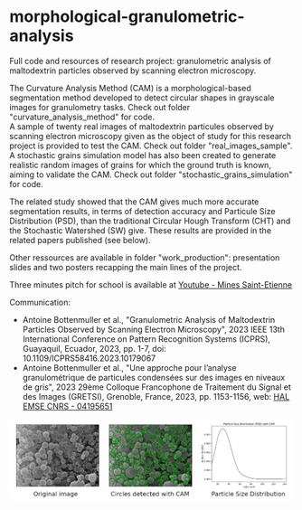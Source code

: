 # morphological-granulometric-analysis
Full code and resources of research project: granulometric analysis of maltodextrin particles observed by scanning electron microscopy.

The Curvature Analysis Method (CAM) is a morphological-based segmentation method developed to detect circular shapes in grayscale images for granulometry tasks. Check out folder "curvature_analysis_method" for code.  
A sample of twenty real images of maltodextrin particules observed by scanning electron microscopy given as the object of study for this research project is provided to test the CAM. Check out folder "real_images_sample".  
A stochastic grains simulation model has also been created to generate realistic random images of grains for which the ground truth is known, aiming to validate the CAM. Check out folder "stochastic_grains_simulation" for code.  

The related study showed that the CAM gives much more accurate segmentation results, in terms of detection accuracy and Particule Size Distribution (PSD), than the traditional Circular Hough Transform (CHT) and the Stochastic Watershed (SW) give. These results are provided in the related papers published (see below).

Other ressources are available in folder "work_production": presentation slides and two posters recapping the main lines of the project.

Three minutes pitch for school is available at [Youtube - Mines Saint-Etienne](https://www.youtube.com/watch?v=pI0GmKkgZ7w)

Communication:
* Antoine Bottenmuller et al., "Granulometric Analysis of Maltodextrin Particles Observed by Scanning Electron Microscopy", 2023 IEEE 13th International Conference on Pattern Recognition Systems (ICPRS), Guayaquil, Ecuador, 2023, pp. 1-7, doi: 10.1109/ICPRS58416.2023.10179067
* Antoine Bottenmuller et al., "Une approche pour l’analyse granulométrique de particules condensées sur des images en niveaux de gris", 2023 29ème Colloque Francophone de Traitement du Signal et des Images (GRETSI), Grenoble, France, 2023, pp. 1153-1156, web: [HAL EMSE CNRS - 04195651](https://hal-emse.ccsd.cnrs.fr/emse-04195651/)

![alt text](https://github.com/antoine-bottenmuller/morphological-granulometric-analysis/blob/8079dd3b5f232658acee79b3f2a36ce342124f3a/CAM.png)
